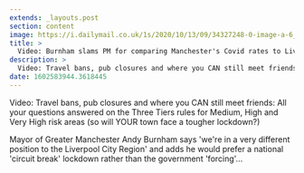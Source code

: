 ```yaml
--- 
extends: _layouts.post 
section: content 
image: https://i.dailymail.co.uk/1s/2020/10/13/09/34327248-0-image-a-6_1602577513074.jpg 
title: > 
  Video: Burnham slams PM for comparing Manchester's Covid rates to Liverpool 
description: > 
  Video: Travel bans, pub closures and where you CAN still meet friends: All your questions answered on the Three Tiers rules for Medium, High and Very High risk areas (so will YOUR town face a tougher lockdown?)Mayor of Greater Manchester Andy Burnham says 'we're in a very different position to the Liverpool City Region' and adds he would prefer a national 'circuit break' lockdown rather than the government 'forcing'... 
date: 1602583944.3618445 
--- 
```

Video: Travel bans, pub closures and where you CAN still meet friends: All your questions answered on the Three Tiers rules for Medium, High and Very High risk areas (so will YOUR town face a tougher lockdown?)

Mayor of Greater Manchester Andy Burnham says 'we're in a very different position to the Liverpool City Region' and adds he would prefer a national 'circuit break' lockdown rather than the government 'forcing'...